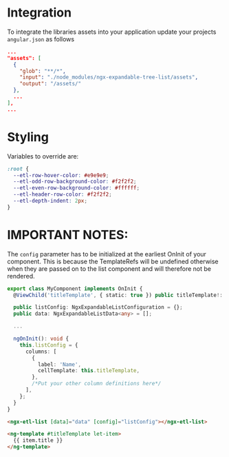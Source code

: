 # Integration

To integrate the libraries assets into your application update your projects `angular.json` as follows

```json
...
"assets": [
  {
    "glob": "**/*",
    "input": "./node_modules/ngx-expandable-tree-list/assets",
    "output": "/assets/"
  },
  ...
],
...
```

# Styling

Variables to override are:

```scss
:root {
  --etl-row-hover-color: #e9e9e9;
  --etl-odd-row-background-color: #f2f2f2;
  --etl-even-row-background-color: #ffffff;
  --etl-header-row-color: #f2f2f2;
  --etl-depth-indent: 2px;
}
```

# IMPORTANT NOTES:

The `config` parameter has to be initialized at the earliest OnInit of your component. This is because the TemplateRefs will be undefined otherwise when they are passed on to the list component and will therefore not be rendered.

```ts
export class MyComponent implements OnInit {
  @ViewChild('titleTemplate', { static: true }) public titleTemplate!: TemplateRef<unknown>;

  public listConfig: NgxExpandableListConfiguration = {};
  public data: NgxExpandableListData<any> = [];

  ...

  ngOnInit(): void {
    this.listConfig = {
      columns: [
        {
          label: 'Name',
          cellTemplate: this.titleTemplate,
        },
        /*Put your other column definitions here*/
      ],
    };
  }
}
```
```html
<ngx-etl-list [data]="data" [config]="listConfig"></ngx-etl-list>

<ng-template #titleTemplate let-item>
  {{ item.title }}
</ng-template>
```
